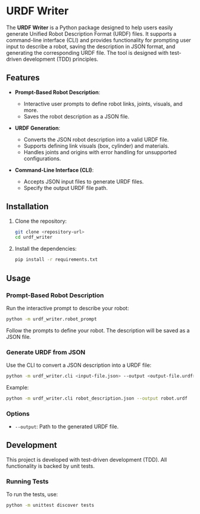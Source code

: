 # URDF Writer

The **URDF Writer** is a Python package designed to help users easily generate Unified Robot Description Format (URDF) files. It supports a command-line interface (CLI) and provides functionality for prompting user input to describe a robot, saving the description in JSON format, and generating the corresponding URDF file. The tool is designed with test-driven development (TDD) principles.

## Features

- **Prompt-Based Robot Description**: 
  - Interactive user prompts to define robot links, joints, visuals, and more.
  - Saves the robot description as a JSON file.

- **URDF Generation**:
  - Converts the JSON robot description into a valid URDF file.
  - Supports defining link visuals (box, cylinder) and materials.
  - Handles joints and origins with error handling for unsupported configurations.

- **Command-Line Interface (CLI)**:
  - Accepts JSON input files to generate URDF files.
  - Specify the output URDF file path.

## Installation

1. Clone the repository:

    ```bash
    git clone <repository-url>
    cd urdf_writer
    ```

2. Install the dependencies:

    ```bash
    pip install -r requirements.txt
    ```

## Usage

### Prompt-Based Robot Description

Run the interactive prompt to describe your robot:

```bash
python -m urdf_writer.robot_prompt
```

Follow the prompts to define your robot. The description will be saved as a JSON file.

### Generate URDF from JSON

Use the CLI to convert a JSON description into a URDF file:

```bash
python -m urdf_writer.cli <input-file.json> --output <output-file.urdf>
```

Example:

```bash
python -m urdf_writer.cli robot_description.json --output robot.urdf
```

### Options

- `--output`: Path to the generated URDF file.

## Development

This project is developed with test-driven development (TDD). All functionality is backed by unit tests.

### Running Tests

To run the tests, use:

```bash
python -m unittest discover tests
```
